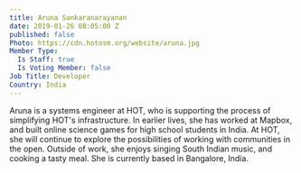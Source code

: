 ```yaml
---
title: Aruna Sankaranarayanan
date: 2019-01-26 08:05:00 Z
published: false
Photo: https://cdn.hotosm.org/website/aruna.jpg
Member Type:
  Is Staff: true
  Is Voting Member: false
Job Title: Developer
Country: India
---
```


Aruna is a systems engineer at HOT, who is supporting the process of simplifying
 HOT's infrastructure. In earlier lives, she has worked at Mapbox, and
 built online science games for high school students in India. At HOT, she will
 continue to explore the possibilities of working with communities in the open.
 Outside of work, she enjoys singing South Indian music, and cooking a tasty meal.
 She is currently based in Bangalore, India.
